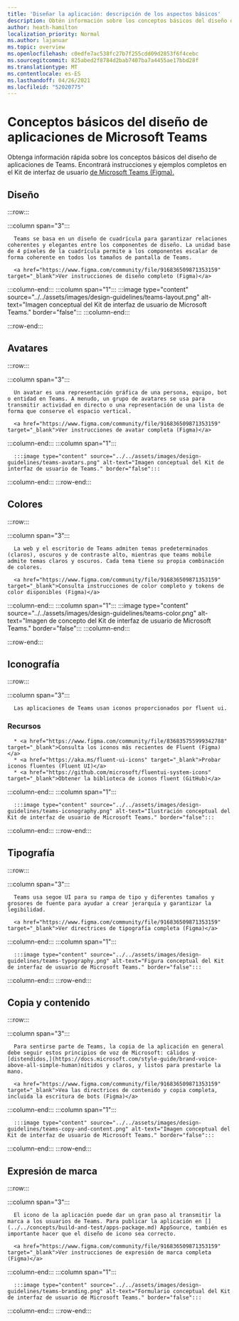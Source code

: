 ```yaml
---
title: 'Diseñar la aplicación: descripción de los aspectos básicos'
description: Obtén información sobre los conceptos básicos del diseño de la aplicación de Microsoft Teams, incluido el diseño, la combinación de colores y mucho más.
author: heath-hamilton
localization_priority: Normal
ms.author: lajanuar
ms.topic: overview
ms.openlocfilehash: c0edfe7ac538fc27b7f255cdd09d2853f6f4cebc
ms.sourcegitcommit: 825abed2f8784d2bab7407ba7a4455ae17bbd28f
ms.translationtype: MT
ms.contentlocale: es-ES
ms.lasthandoff: 04/26/2021
ms.locfileid: "52020775"
---
```

# <a name="microsoft-teams-app-design-fundamentals"></a>Conceptos básicos del diseño de aplicaciones de Microsoft Teams

Obtenga información rápida sobre los conceptos básicos del diseño de aplicaciones de Teams. Encontrará instrucciones y ejemplos completos en el Kit de interfaz de usuario <a href="https://www.figma.com/community/file/916836509871353159" target="_blank">de Microsoft Teams (Figma).</a>

## <a name="layout"></a>Diseño

:::row:::

   :::column span="3":::

      Teams se basa en un diseño de cuadrícula para garantizar relaciones coherentes y elegantes entre los componentes de diseño. La unidad base de 4 píxeles de la cuadrícula permite a los componentes escalar de forma coherente en todos los tamaños de pantalla de Teams.

      <a href="https://www.figma.com/community/file/916836509871353159" target="_blank">Ver instrucciones de diseño completo (Figma)</a>

   :::column-end:::
   :::column span="1":::
      :::image type="content" source="../../assets/images/design-guidelines/teams-layout.png" alt-text="Imagen conceptual del Kit de interfaz de usuario de Microsoft Teams." border="false":::
   :::column-end:::

:::row-end:::

## <a name="avatars"></a>Avatares

:::row:::

   :::column span="3":::

      Un avatar es una representación gráfica de una persona, equipo, bot o entidad en Teams. A menudo, un grupo de avatares se usa para transmitir actividad en directo o una representación de una lista de forma que conserve el espacio vertical. 

      <a href="https://www.figma.com/community/file/916836509871353159" target="_blank">Ver instrucciones de avatar completa (Figma)</a>

   :::column-end:::
   :::column span="1":::

      :::image type="content" source="../../assets/images/design-guidelines/teams-avatars.png" alt-text="Imagen conceptual del Kit de interfaz de usuario de Teams." border="false":::

   :::column-end:::
:::row-end:::

## <a name="colors"></a>Colores

:::row:::

   :::column span="3":::

      La web y el escritorio de Teams admiten temas predeterminados (claros), oscuros y de contraste alto, mientras que teams mobile admite temas claros y oscuros. Cada tema tiene su propia combinación de colores.

      <a href="https://www.figma.com/community/file/916836509871353159" target="_blank">Consulta instrucciones de color completo y tokens de color disponibles (Figma)</a>

   :::column-end:::
   :::column span="1":::
      :::image type="content" source="../../assets/images/design-guidelines/teams-color.png" alt-text="Imagen de concepto del Kit de interfaz de usuario de Microsoft Teams." border="false":::
   :::column-end:::

:::row-end:::

## <a name="iconography"></a>Iconografía

:::row:::

   :::column span="3":::

      Las aplicaciones de Teams usan iconos proporcionados por fluent ui.

### <a name="resources"></a>Recursos

      * <a href="https://www.figma.com/community/file/836835755999342788" target="_blank">Consulta los iconos más recientes de Fluent (Figma)</a>
      * <a href="https://aka.ms/fluent-ui-icons" target="_blank">Probar iconos fluentes (Fluent UI)</a>
      * <a href="https://github.com/microsoft/fluentui-system-icons" target="_blank">Obtener la biblioteca de iconos fluent (GitHub)</a>

   :::column-end:::
   :::column span="1":::

      :::image type="content" source="../../assets/images/design-guidelines/teams-iconography.png" alt-text="Ilustración conceptual del Kit de interfaz de usuario de Microsoft Teams." border="false":::

   :::column-end:::
:::row-end:::

## <a name="typography"></a>Tipografía

:::row:::

   :::column span="3":::

      Teams usa segoe UI para su rampa de tipo y diferentes tamaños y grosores de fuente para ayudar a crear jerarquía y garantizar la legibilidad.

      <a href="https://www.figma.com/community/file/916836509871353159" target="_blank">Ver directrices de tipografía completa (Figma)</a>

   :::column-end:::
   :::column span="1":::

      :::image type="content" source="../../assets/images/design-guidelines/teams-typography.png" alt-text="Figura conceptual del Kit de interfaz de usuario de Microsoft Teams." border="false":::

   :::column-end:::
:::row-end:::

## <a name="copy-and-content"></a>Copia y contenido

:::row:::

   :::column span="3":::

      Para sentirse parte de Teams, la copia de la aplicación en general debe seguir estos principios de voz de Microsoft: cálidos y [distendidos,](https://docs.microsoft.com/style-guide/brand-voice-above-all-simple-human)nítidos y claros, y listos para prestarle la mano.

      <a href="https://www.figma.com/community/file/916836509871353159" target="_blank">Vea las directrices de contenido y copia completa, incluida la escritura de bots (Figma)</a>

   :::column-end:::
   :::column span="1":::

      :::image type="content" source="../../assets/images/design-guidelines/teams-copy-and-content.png" alt-text="Imagen conceptual del Kit de interfaz de usuario de Microsoft Teams." border="false":::

   :::column-end:::
:::row-end:::

## <a name="brand-expression"></a>Expresión de marca

:::row:::

   :::column span="3":::

      El icono de la aplicación puede dar un gran paso al transmitir la marca a los usuarios de Teams. Para publicar la aplicación en [](../../concepts/build-and-test/apps-package.md) AppSource, también es importante hacer que el diseño de icono sea correcto.

      <a href="https://www.figma.com/community/file/916836509871353159" target="_blank">Ver instrucciones de expresión de marca completa (Figma)</a>

   :::column-end:::
   :::column span="1":::

      :::image type="content" source="../../assets/images/design-guidelines/teams-branding.png" alt-text="Formulario conceptual del Kit de interfaz de usuario de Microsoft Teams." border="false":::

   :::column-end:::
:::row-end:::
